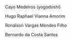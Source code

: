 Cayo Medeiros (yogodoshi)

Hugo Raphael Vianna Amorim

Ronalson Vargas Mendes Filho

Bernardo da Costa Santos
